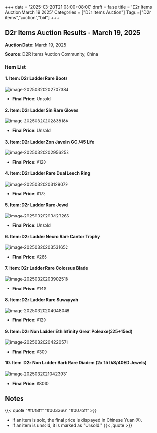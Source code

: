 +++
date = '2025-03-20T21:08:00+08:00'
draft = false
title = 'D2r Items Auction March 19 2025'
Categories = ["D2r Items Auction"]
Tags =["D2r items","auction","bid"]
+++

## D2r Items Auction Results - March 19, 2025

**Auction Date:** March 19, 2025

**Source:** D2R Items Auction Community, China

### Item List

#### 1. Item: D2r Ladder Rare Boots

![image-20250320202707384](https://raw.githubusercontent.com/cnlinuxcode/typora/master/202503202027481.png)

- **Final Price**: Unsold

#### 2. Item: D2r Ladder Sin Rare Gloves

![image-20250320202838186](https://raw.githubusercontent.com/cnlinuxcode/typora/master/202503202028266.png)

- **Final Price**: Unsold

#### 3. Item: D2r Ladder Zon Javelin GC /45 Life

![image-20250320202956258](https://raw.githubusercontent.com/cnlinuxcode/typora/master/202503202029337.png)

- **Final Price**: ¥120

#### 4. Item: D2r Ladder Rare Dual Leech Ring

![image-20250320203129079](https://raw.githubusercontent.com/cnlinuxcode/typora/master/202503202031140.png)

- **Final Price**: ¥173

#### 5. Item: D2r Ladder Rare Jewel

![image-20250320203423266](https://raw.githubusercontent.com/cnlinuxcode/typora/master/202503202034318.png)

- **Final Price**: Unsold

#### 6. Item: D2r Ladder Necro Rare Cantor Trophy

![image-20250320203531652](https://raw.githubusercontent.com/cnlinuxcode/typora/master/202503202035739.png)

- **Final Price**: ¥266

#### 7. Item: D2r Ladder Rare Colossus Blade

![image-20250320203902518](https://raw.githubusercontent.com/cnlinuxcode/typora/master/202503202039588.png)

- **Final Price**: ¥140

#### 8. Item: D2r Ladder Rare Suwayyah

![image-20250320204048048](https://raw.githubusercontent.com/cnlinuxcode/typora/master/202503202040126.png)

- **Final Price**: ¥120

#### 9. Item: D2r Non Ladder Eth Infinity Great Poleaxe(325+15ed)

![image-20250320204220571](https://raw.githubusercontent.com/cnlinuxcode/typora/master/202503202042699.png)

- **Final Price**: ¥300

#### 10. Item: D2r Non Ladder Barb Rare Diadem (2x 15 IAS/40ED Jewels)

![image-20250320210423931](https://raw.githubusercontent.com/cnlinuxcode/typora/master/202503202104006.png)

- **Final Price**: ¥8010

## Notes
{{< quote "#f0f8ff" "#003366" "#007bff" >}}
- If an item is sold, the final price is displayed in Chinese Yuan (¥).
- If an item is unsold, it is marked as "Unsold."
{{< /quote >}}